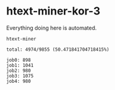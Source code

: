 # htext-miner-kor-3

Everything doing here is automated.

```
htext-miner

total: 4974/9855 (50.471841704718415%)

job0: 898
job1: 1041
job2: 980
job3: 1075
job4: 980
```